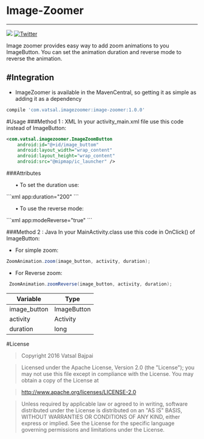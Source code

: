 Image-Zoomer
==========
----------
<img src="https://img.shields.io/badge/release-v1.0.0-brightgreen.svg">
<a href="http://twitter.com/vatsal__bajpai"><img src="https://img.shields.io/badge/Twitter-@vatsal__bajpai-blue.svg?style=falt" alt="Twitter" data-canonical-src="https://img.shields.io/badge/Twitter-@vatsal__bajpai-blue.svg?style=falt" style="max-width:100%;"></a><br>

Image zoomer provides easy way to add zoom animations to you ImageButton. You can set the animation duration and reverse mode to reverse the animation.

#Integration
-------------

 - ImageZoomer is available in the MavenCentral, so getting it as simple as adding it as a dependency

```gradle
compile 'com.vatsal.imagezoomer:image-zoomer:1.0.0'
```

#Usage
###Method 1 : XML
In your activity_main.xml file use this code instead of ImageButton:

```xml  
<com.vatsal.imagezoomer.ImageZoomButton
    android:id="@+id/image_buttom"
    android:layout_width="wrap_content"
    android:layout_height="wrap_content"
    android:src="@mipmap/ic_launcher" />
```
###Attributes

<ul>• To set the duration use:
</ul>
```xml
    app:duration="200"
```
<ul>• To use the reverse mode:
</ul>
```xml
    app:modeReverse="true"
```

###Method 2 : Java
In your MainActivity.class use this code in OnClick() of ImageButton:

 - For simple zoom:
```Java
ZoomAnimation.zoom(image_button, activity, duration);
```

 - For Reverse zoom:

```Java
 ZoomAnimation.zoomReverse(image_button, activity, duration);
```

Variable     | Type
-------- | ---
image_button | ImageButton
activity    | Activity
duration     | long

#License

> Copyright 2016 Vatsal Bajpai

>Licensed under the Apache License, Version 2.0 (the "License");
you may not use this file except in compliance with the License.
You may obtain a copy of the License at

>   http://www.apache.org/licenses/LICENSE-2.0

>Unless required by applicable law or agreed to in writing, software
distributed under the License is distributed on an "AS IS" BASIS,
>WITHOUT WARRANTIES OR CONDITIONS OF ANY KIND, either express or implied.
>See the License for the specific language governing permissions and
>limitations under the License.
